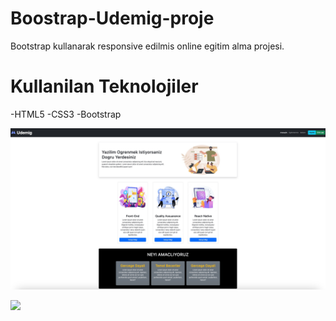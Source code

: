 # Boostrap-Udemig-proje

Bootstrap kullanarak responsive edilmis online egitim alma projesi.

# Kullanilan Teknolojiler

-HTML5
-CSS3
-Bootstrap

![](/Proje-ekran-resmi.jpg)

![](/Udemig-proje-calisirhali.gif)
